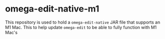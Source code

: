 # omega-edit-native-m1

This repository is used to hold a `omega-edit-native` JAR file that supports an M1 Mac. This to help update `omega-edit` to be able to fully function with M1 Mac's
